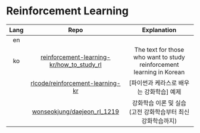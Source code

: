 # Reinforcement Learning
|Lang|Repo|Explanation|
|:--:|:--:|:--:|
|en|||
|ko|[reinforcement-learning-kr/how_to_study_rl](https://github.com/reinforcement-learning-kr/how_to_study_rl)|The text for those who want to study reinforcement learning in Korean|
||[rlcode/reinforcement-learning-kr](https://github.com/rlcode/reinforcement-learning-kr)|[파이썬과 케라스로 배우는 강화학습] 예제|
||[wonseokjung/daejeon_rl_1219](https://github.com/wonseokjung/daejeon_rl_1219)|강화학습 이론 및 실습 (고전 강화학습부터 최신 강화학습까지)|
